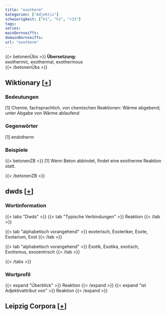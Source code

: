 ```yaml
---
title: "exotherm"
kategorien: ["Adjektiv"]
schwierigkeit: ["k1", "h1", "r23"]
tags:
series:
mainDornseiffs:
domainDornseiffs:
url: "exotherm"
---
```


{{< betonenÜbs >}}
**Übersetzung:**  
exothermic, exothermal, exothermous  
{{< /betonenÜbs >}}

## Wiktionary [[+](https://de.wiktionary.org/wiki/exotherm)]

### Bedeutungen
[1] Chemie, fachsprachlich, von chemischen Reaktionen: Wärme abgebend; unter Abgabe von Wärme ablaufend  

### Gegenwörter
[1] endotherm  

### Beispiele
{{< betonenZB >}}
[1] Wenn Beton abbindet, findet eine exotherme Reaktion statt.  

{{< /betonenZB >}}


## dwds [[+](https://www.dwds.de/wb/exotherm)]

### Wortinformation
{{< tabs "Dwds" >}}
{{< tab "Typische Verbindungen" >}}
Reaktion
{{< /tab >}}

{{< tab "alphabetisch vorangehend" >}}
exoterisch, Exoteriker, Exote, Exotarium, Exot
{{< /tab >}}

{{< tab "alphabetisch vorangehend" >}}
Exotik, Exotika, exotisch, Exotismus, exozentrisch
{{< /tab >}}

{{< /tabs >}}

### Wortprofil
{{< expand "Überblick" >}} Reaktion {{< /expand >}}
{{< expand "ist Adjektivattribut von" >}} Reaktion {{< /expand >}}

## Leipzig Corpora [[+](https://corpora.uni-leipzig.de/en/res?word=exotherm&corpusId=deu_newscrawl-public_2018)]

